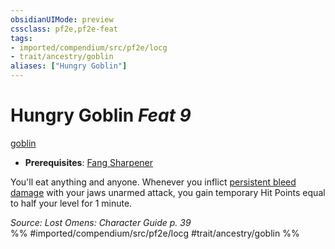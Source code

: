 ```yaml
---
obsidianUIMode: preview
cssclass: pf2e,pf2e-feat
tags:
- imported/compendium/src/pf2e/locg
- trait/ancestry/goblin
aliases: ["Hungry Goblin"]
---
```

# Hungry Goblin  *Feat 9*  
[goblin](goblin.md)  

- **Prerequisites**: [Fang Sharpener](fang-sharpener-locg.md)

You'll eat anything and anyone. Whenever you inflict [persistent bleed damage](conditions.md#Persistent%20Damage) with your jaws unarmed attack, you gain temporary Hit Points equal to half your level for 1 minute.

*Source: Lost Omens: Character Guide p. 39*  
%% #imported/compendium/src/pf2e/locg #trait/ancestry/goblin %%